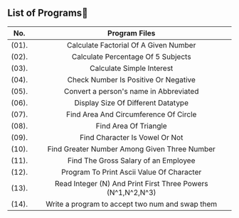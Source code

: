 ## List of Programs📓

|No.| Program Files        |
|----|:-------------:|
|(01).|Calculate Factorial Of A Given Number |
|(02).| Calculate Percentage Of 5 Subjects      |
|(03).| Calculate Simple Interest      |
|(04).| Check Number Is Positive Or Negative      |
|(05).| Convert a person's name in Abbreviated      |
|(06).| Display Size Of Different Datatype     |
|(07).| Find Area And Circumference Of Circle      |
|(08).| Find Area Of Triangle       |
|(09).| Find Character Is Vowel Or Not      |
|(10).| Find Greater Number Among Given Three Number      | 
|(11).| Find The Gross Salary of an Employee      | 
|(12).| Program To Print Ascii Value Of Character      | 
|(13).| Read Integer (N) And Print First Three Powers (N^1,N^2,N^3)      | 
|(14).| Write a program to accept two num and swap them |